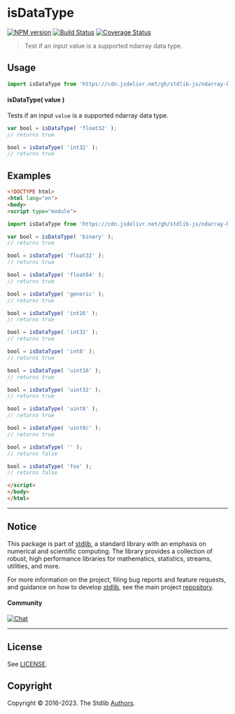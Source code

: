 <!--

@license Apache-2.0

Copyright (c) 2018 The Stdlib Authors.

Licensed under the Apache License, Version 2.0 (the "License");
you may not use this file except in compliance with the License.
You may obtain a copy of the License at

   http://www.apache.org/licenses/LICENSE-2.0

Unless required by applicable law or agreed to in writing, software
distributed under the License is distributed on an "AS IS" BASIS,
WITHOUT WARRANTIES OR CONDITIONS OF ANY KIND, either express or implied.
See the License for the specific language governing permissions and
limitations under the License.

-->

# isDataType

[![NPM version][npm-image]][npm-url] [![Build Status][test-image]][test-url] [![Coverage Status][coverage-image]][coverage-url] <!-- [![dependencies][dependencies-image]][dependencies-url] -->

> Test if an input value is a supported ndarray data type.

<!-- Section to include introductory text. Make sure to keep an empty line after the intro `section` element and another before the `/section` close. -->

<section class="intro">

</section>

<!-- /.intro -->

<!-- Package usage documentation. -->



<section class="usage">

## Usage

```javascript
import isDataType from 'https://cdn.jsdelivr.net/gh/stdlib-js/ndarray-base-assert-is-data-type@esm/index.mjs';
```

#### isDataType( value )

Tests if an input `value` is a supported ndarray data type.

```javascript
var bool = isDataType( 'float32' );
// returns true

bool = isDataType( 'int32' );
// returns true
```

</section>

<!-- /.usage -->

<!-- Package usage notes. Make sure to keep an empty line after the `section` element and another before the `/section` close. -->

<section class="notes">

</section>

<!-- /.notes -->

<!-- Package usage examples. -->

<section class="examples">

## Examples

<!-- eslint no-undef: "error" -->

```html
<!DOCTYPE html>
<html lang="en">
<body>
<script type="module">

import isDataType from 'https://cdn.jsdelivr.net/gh/stdlib-js/ndarray-base-assert-is-data-type@esm/index.mjs';

var bool = isDataType( 'binary' );
// returns true

bool = isDataType( 'float32' );
// returns true

bool = isDataType( 'float64' );
// returns true

bool = isDataType( 'generic' );
// returns true

bool = isDataType( 'int16' );
// returns true

bool = isDataType( 'int32' );
// returns true

bool = isDataType( 'int8' );
// returns true

bool = isDataType( 'uint16' );
// returns true

bool = isDataType( 'uint32' );
// returns true

bool = isDataType( 'uint8' );
// returns true

bool = isDataType( 'uint8c' );
// returns true

bool = isDataType( '' );
// returns false

bool = isDataType( 'foo' );
// returns false

</script>
</body>
</html>
```

</section>

<!-- /.examples -->

<!-- Section to include cited references. If references are included, add a horizontal rule *before* the section. Make sure to keep an empty line after the `section` element and another before the `/section` close. -->

<section class="references">

</section>

<!-- /.references -->

<!-- Section for related `stdlib` packages. Do not manually edit this section, as it is automatically populated. -->

<section class="related">

</section>

<!-- /.related -->

<!-- Section for all links. Make sure to keep an empty line after the `section` element and another before the `/section` close. -->


<section class="main-repo" >

* * *

## Notice

This package is part of [stdlib][stdlib], a standard library with an emphasis on numerical and scientific computing. The library provides a collection of robust, high performance libraries for mathematics, statistics, streams, utilities, and more.

For more information on the project, filing bug reports and feature requests, and guidance on how to develop [stdlib][stdlib], see the main project [repository][stdlib].

#### Community

[![Chat][chat-image]][chat-url]

---

## License

See [LICENSE][stdlib-license].


## Copyright

Copyright &copy; 2016-2023. The Stdlib [Authors][stdlib-authors].

</section>

<!-- /.stdlib -->

<!-- Section for all links. Make sure to keep an empty line after the `section` element and another before the `/section` close. -->

<section class="links">

[npm-image]: http://img.shields.io/npm/v/@stdlib/ndarray-base-assert-is-data-type.svg
[npm-url]: https://npmjs.org/package/@stdlib/ndarray-base-assert-is-data-type

[test-image]: https://github.com/stdlib-js/ndarray-base-assert-is-data-type/actions/workflows/test.yml/badge.svg?branch=main
[test-url]: https://github.com/stdlib-js/ndarray-base-assert-is-data-type/actions/workflows/test.yml?query=branch:main

[coverage-image]: https://img.shields.io/codecov/c/github/stdlib-js/ndarray-base-assert-is-data-type/main.svg
[coverage-url]: https://codecov.io/github/stdlib-js/ndarray-base-assert-is-data-type?branch=main

<!--

[dependencies-image]: https://img.shields.io/david/stdlib-js/ndarray-base-assert-is-data-type.svg
[dependencies-url]: https://david-dm.org/stdlib-js/ndarray-base-assert-is-data-type/main

-->

[chat-image]: https://img.shields.io/gitter/room/stdlib-js/stdlib.svg
[chat-url]: https://gitter.im/stdlib-js/stdlib/

[stdlib]: https://github.com/stdlib-js/stdlib

[stdlib-authors]: https://github.com/stdlib-js/stdlib/graphs/contributors

[umd]: https://github.com/umdjs/umd
[es-module]: https://developer.mozilla.org/en-US/docs/Web/JavaScript/Guide/Modules

[deno-url]: https://github.com/stdlib-js/ndarray-base-assert-is-data-type/tree/deno
[umd-url]: https://github.com/stdlib-js/ndarray-base-assert-is-data-type/tree/umd
[esm-url]: https://github.com/stdlib-js/ndarray-base-assert-is-data-type/tree/esm
[branches-url]: https://github.com/stdlib-js/ndarray-base-assert-is-data-type/blob/main/branches.md

[stdlib-license]: https://raw.githubusercontent.com/stdlib-js/ndarray-base-assert-is-data-type/main/LICENSE

</section>

<!-- /.links -->
